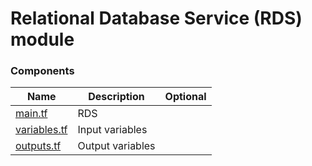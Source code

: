 # Relational Database Service (RDS) module

### Components

| Name              | Description      | Optional |
| ----------------- | ---------------- | :------: |
| [main.tf][m]      | RDS              |          |
| [variables.tf][v] | Input variables  |          |
| [outputs.tf][o]   | Output variables |          |

[m]: main.tf
[v]: variables.tf
[o]: outputs.tf
